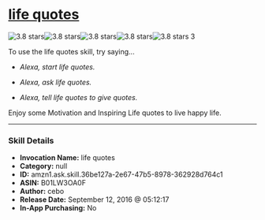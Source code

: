 # [life quotes](http://alexa.amazon.com/#skills/amzn1.ask.skill.36be127a-2e67-47b5-8978-362928d764c1)
![3.8 stars](../../images/ic_star_black_18dp_1x.png)![3.8 stars](../../images/ic_star_black_18dp_1x.png)![3.8 stars](../../images/ic_star_black_18dp_1x.png)![3.8 stars](../../images/ic_star_half_black_18dp_1x.png)![3.8 stars](../../images/ic_star_border_black_18dp_1x.png) 3

To use the life quotes skill, try saying...

* *Alexa, start life quotes.*

* *Alexa, ask life quotes.*

* *Alexa, tell life quotes to give quotes.*

Enjoy some Motivation and Inspiring Life quotes to live happy life.

***

### Skill Details

* **Invocation Name:** life quotes
* **Category:** null
* **ID:** amzn1.ask.skill.36be127a-2e67-47b5-8978-362928d764c1
* **ASIN:** B01LW3OA0F
* **Author:** cebo
* **Release Date:** September 12, 2016 @ 05:12:17
* **In-App Purchasing:** No
